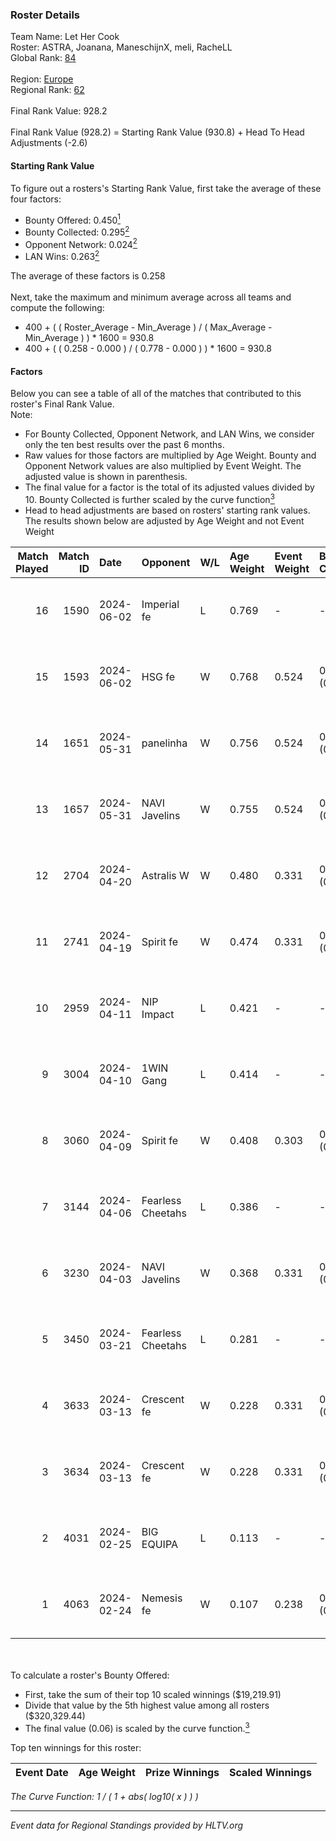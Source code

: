 ### Roster Details<br />
Team Name: Let Her Cook<br />
Roster: ASTRA, Joanana, ManeschijnX, meli, RacheLL<br />
Global Rank: [84](../standings_global.md)<br />
<br />
Region: [Europe]( ../standings_europe.md)<br />
Regional Rank: [62]( ../standings_europe.md)<br />
<br />
Final Rank Value:  928.2<br />
<br />
Final Rank Value (928.2) = Starting Rank Value (930.8) + Head To Head Adjustments (-2.6)<br />

#### Starting Rank Value<br />
To figure out a rosters's Starting Rank Value, first take the average of these four factors:<br />
- Bounty Offered: 0.450[<sup>1</sup>](#table2)
- Bounty Collected: 0.295[<sup>2</sup>](#table1)
- Opponent Network: 0.024[<sup>2</sup>](#table1)
- LAN Wins: 0.263[<sup>2</sup>](#table1)

The average of these factors is 0.258<br />
<br />
Next, take the maximum and minimum average across all teams and compute the following:<br />
- 400 + ( ( Roster_Average - Min_Average ) / ( Max_Average - Min_Average ) ) * 1600 = 930.8
- 400 + ( ( 0.258 - 0.000 ) / ( 0.778 - 0.000 ) ) * 1600 = 930.8


#### Factors<br />
Below you can see a table of all of the matches that contributed to this roster's Final Rank Value.<br />
Note:<br />

- For Bounty Collected, Opponent Network, and LAN Wins, we consider only the ten best results over the past 6 months.
- Raw values for those factors are multiplied by Age Weight. Bounty and Opponent Network values are also multiplied by Event Weight. The adjusted value is shown in parenthesis.
- The final value for a factor is the total of its adjusted values divided by 10. Bounty Collected is further scaled by the curve function[<sup>3</sup>](#curveFunction)
- Head to head adjustments are based on rosters' starting rank values. The results shown below are adjusted by Age Weight and not Event Weight
<span id="table1"></span><br />


| Match Played | Match ID | Date       | Opponent          | W/L | Age Weight | Event Weight | Bounty Collected | Opponent Network | LAN Wins  | H2H Adj. | Roster                                     |
| -: | -: | :- | :- | :- | :- | :- | :- | :- | :- | -: | :- |
|           16 |     1590 | 2024-06-02 | Imperial fe       | L   | 0.769      | -            | -                | -                | -         |    -8.15 | ASTRA, Joanana, ManeschijnX, meli, RacheLL |
|           15 |     1593 | 2024-06-02 | HSG fe            | W   | 0.768      | 0.524        | 0.031 (0.013)    | 0.066 (0.027)    | 1 (0.768) |     9.25 | ASTRA, Joanana, ManeschijnX, meli, RacheLL |
|           14 |     1651 | 2024-05-31 | panelinha         | W   | 0.756      | 0.524        | 0.032 (0.013)    | 0.146 (0.058)    | 1 (0.756) |    10.06 | ASTRA, Joanana, ManeschijnX, meli, RacheLL |
|           13 |     1657 | 2024-05-31 | NAVI Javelins     | W   | 0.755      | 0.524        | 0.026 (0.010)    | 0.179 (0.071)    | 1 (0.755) |    10.42 | ASTRA, Joanana, ManeschijnX, meli, RacheLL |
|           12 |     2704 | 2024-04-20 | Astralis W        | W   | 0.480      | 0.331        | 0.002 (0.000)    | 0.060 (0.009)    | 0 (0.000) |     3.15 | ASTRA, Joanana, ManeschijnX, meli, RacheLL |
|           11 |     2741 | 2024-04-19 | Spirit fe         | W   | 0.474      | 0.331        | 0.005 (0.001)    | 0.136 (0.021)    | 0 (0.000) |     2.89 | ASTRA, Joanana, ManeschijnX, meli, RacheLL |
|           10 |     2959 | 2024-04-11 | NIP Impact        | L   | 0.421      | -            | -                | -                | -         |    -9.79 | ASTRA, Joanana, kezziwow, meli, RacheLL    |
|            9 |     3004 | 2024-04-10 | 1WIN Gang         | L   | 0.414      | -            | -                | -                | -         |   -10.68 | ASTRA, Joanana, kezziwow, meli, RacheLL    |
|            8 |     3060 | 2024-04-09 | Spirit fe         | W   | 0.408      | 0.303        | 0.005 (0.001)    | 0.136 (0.017)    | 0 (0.000) |     2.42 | ASTRA, Joanana, kezziwow, meli, RacheLL    |
|            7 |     3144 | 2024-04-06 | Fearless Cheetahs | L   | 0.386      | -            | -                | -                | -         |    -9.57 | ASTRA, Joanana, kezziwow, meli, RacheLL    |
|            6 |     3230 | 2024-04-03 | NAVI Javelins     | W   | 0.368      | 0.331        | 0.026 (0.003)    | 0.179 (0.022)    | 0 (0.000) |     4.21 | ASTRA, Joanana, kezziwow, meli, RacheLL    |
|            5 |     3450 | 2024-03-21 | Fearless Cheetahs | L   | 0.281      | -            | -                | -                | -         |    -7.11 | Joanana, kezziwow, meli, RacheLL, suns1de  |
|            4 |     3633 | 2024-03-13 | Crescent fe       | W   | 0.228      | 0.331        | 0.004 (0.000)    | 0.074 (0.006)    | 0 (0.000) |     1.33 | Joanana, kezziwow, meli, RacheLL, suns1de  |
|            3 |     3634 | 2024-03-13 | Crescent fe       | W   | 0.228      | 0.331        | 0.004 (0.000)    | 0.074 (0.006)    | 0 (0.000) |     1.32 | Joanana, kezziwow, meli, RacheLL, suns1de  |
|            2 |     4031 | 2024-02-25 | BIG EQUIPA        | L   | 0.113      | -            | -                | -                | -         |    -2.53 | Joanana, kezziwow, meli, RacheLL, suns1de  |
|            1 |     4063 | 2024-02-24 | Nemesis fe        | W   | 0.107      | 0.238        | 0.000 (0.000)    | 0.000 (0.000)    | 0 (0.000) |     0.16 | Joanana, kezziwow, meli, RacheLL, suns1de  |

<br />
<span id="table2"></span><br />
To calculate a roster's Bounty Offered:<br />

- First, take the sum of their top 10 scaled winnings ($19,219.91)
- Divide that value by the 5th highest value among all rosters ($320,329.44)
- The final value (0.06) is scaled by the curve function.[<sup>3</sup>](#curveFunction)

Top ten winnings for this roster:<br />

| Event Date | Age Weight | Prize Winnings | Scaled Winnings |
| :- | -: | :- | :- |


<span id="curveFunction"></span>_The Curve Function: 1 / ( 1 + abs( log10( x ) ) )_<br />

---
_Event data for Regional Standings provided by HLTV.org_<br />
